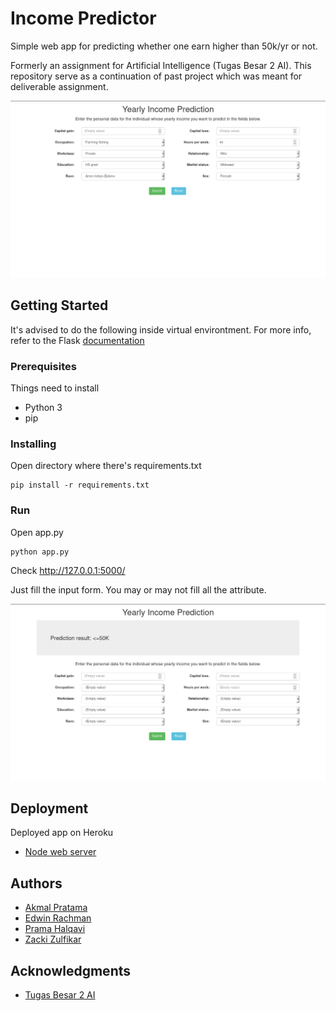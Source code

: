# Income Predictor

Simple web app for predicting whether one earn higher than 50k/yr or not.

Formerly an assignment for Artificial Intelligence (Tugas Besar 2 AI). This repository serve as a continuation of past project which was meant for deliverable assignment.

![Input attribute](/img/fill-form.png)

## Getting Started

It's advised to do the following inside virtual environtment. For more info, refer to the Flask [documentation](http://flask.pocoo.org/docs/1.0/installation/)

### Prerequisites

Things need to install

* Python 3
* pip

### Installing

Open directory where there's requirements.txt

```
pip install -r requirements.txt
```

### Run

Open app.py

```
python app.py
```

Check http://127.0.0.1:5000/

Just fill the input form. You may or may not fill all the attribute.

![Result](/img/result.png)

## Deployment

Deployed app on Heroku

* [Node web server](https://income-predictor.herokuapp.com/)

## Authors

* [Akmal Pratama](https://github.com/AkmalPratama/)
* [Edwin Rachman](https://github.com/edwin-rachman)
* [Prama Halqavi](https://github.com/pramahalqavi)
* [Zacki Zulfikar](https://github.com/zackizf1204)

## Acknowledgments

* [Tugas Besar 2 AI](https://github.com/zackizf1204/Tugas-Besar-2-AI)
